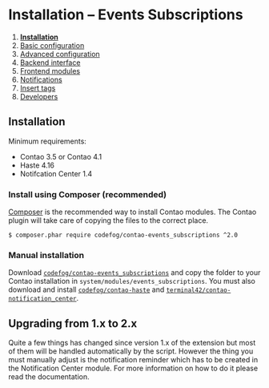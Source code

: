 # Installation – Events Subscriptions

1. [**Installation**](01-installation.md)
2. [Basic configuration](02-basics.md)
3. [Advanced configuration](03-advanced.md)
4. [Backend interface](04-backend.md)
5. [Frontend modules](05-frontend-modules.md)
6. [Notifications](06-notifications.md)
7. [Insert tags](07-insert-tags.md)
8. [Developers](08-developers.md)


## Installation

Minimum requirements:

 - Contao 3.5 or Contao 4.1
 - Haste 4.16
 - Notifcation Center 1.4


### Install using Composer (recommended)

[Composer][1] is the recommended way to install Contao modules.
The Contao plugin will take care of copying the files to the correct place.

    $ composer.phar require codefog/contao-events_subscriptions ^2.0


### Manual installation

Download [`codefog/contao-events_subscriptions`][3] and copy the folder to your Contao
installation in `system/modules/events_subscriptions`. You must also download and
install [`codefog/contao-haste`][4] and [`terminal42/contao-notification_center`][5].


## Upgrading from 1.x to 2.x

Quite a few things has changed since version 1.x of the extension but most of them will
be handled automatically by the script. However the thing you must manually adjust is the
notification reminder which has to be created in the Notification Center module. For more
information on how to do it please read the documentation.



[1]: https://getcomposer.org
[3]: https://github.com/codefog/contao-events_subscriptions/archive/master.zip
[4]: https://github.com/codefog/contao-haste/archive/master.zip
[5]: https://github.com/terminal42/contao-notification_center/archive/master.zip
